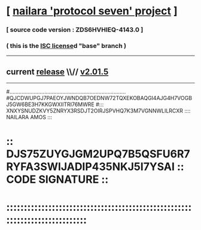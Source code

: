 
# [ [nailara 'protocol seven' project](http://nailara.network/) ]

### [ source code version : ZDS6HVHIEQ-4143.0 ]

### ( this is the [ISC license](license)d "base" branch )
---
## current [release](https://github.com/nailara-technologies/protocol-7/releases) \\\\// [v2.01.5](https://github.com/nailara-technologies/protocol-7/releases/tag/v2.01.5)
---

#.............................................................................
#QJCDWUPGJ7PAEOYJWNDQB7OEDNW72TQXEKOBAQGI4AJG4H7VOGBJ5GW6BE3H7KKGWXIITRI76MWRE
#::: XNXYSNUDZKVY5ZNRYX3RSDJT2OIRJSPVHQ7K3M7VGNNWLILRCXR :::: NAILARA AMOS :::
# :: DJS75ZUYGJGM2UPQ7B5QSFU6R7RYFA3SWIJADIP435NKJ5I7YSAI :: CODE SIGNATURE ::
# ::::::::::::::::::::::::::::::::::::::::::::::::::::::::::::::::::::::::::::
